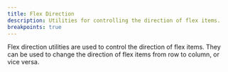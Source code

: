 ```yaml
---
title: Flex Direction
description: Utilities for controlling the direction of flex items.
breakpoints: true
---
```

Flex direction utilities are used to control the direction of flex items. They can be used to change the direction of flex items from row to column, or vice versa.

<table-utility prefix="flex" property="flex-direction"></table-utility>